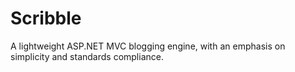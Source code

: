 Scribble
========

A lightweight ASP.NET MVC blogging engine, with an emphasis on simplicity and standards compliance.
